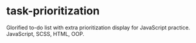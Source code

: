 # task-prioritization
Glorified to-do list with extra prioritization display for JavaScript practice.
JavaScript, SCSS, HTML, OOP.
